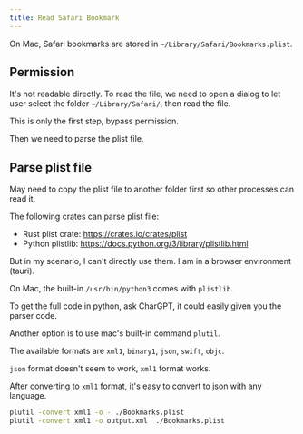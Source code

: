 ```yaml
---
title: Read Safari Bookmark
---
```


On Mac, Safari bookmarks are stored in `~/Library/Safari/Bookmarks.plist`.

## Permission

It's not readable directly. To read the file, we need to open a dialog to let user select the folder `~/Library/Safari/`, then read the file.

This is only the first step, bypass permission.

Then we need to parse the plist file.

## Parse plist file

May need to copy the plist file to another folder first so other processes can read it.

The following crates can parse plist file:

- Rust plist crate: https://crates.io/crates/plist
- Python plistlib: https://docs.python.org/3/library/plistlib.html

But in my scenario, I can't directly use them.
I am in a browser environment (tauri).

On Mac, the built-in `/usr/bin/python3` comes with `plistlib`.

To get the full code in python, ask CharGPT, it could easily given you the parser code.

Another option is to use mac's built-in command `plutil`.

The available formats are `xml1`, `binary1`, `json`, `swift`, `objc`.

`json` format doesn't seem to work, `xml1` format works.

After converting to `xml1` format, it's easy to convert to json with any language.

```bash
plutil -convert xml1 -o - ./Bookmarks.plist
plutil -convert xml1 -o output.xml  ./Bookmarks.plist
```
